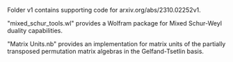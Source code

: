 Folder v1 contains supporting code for arxiv.org/abs/2310.02252v1.

"mixed_schur_tools.wl" provides a Wolfram package for Mixed Schur-Weyl duality capabilities.

"Matrix Units.nb" provides an implementation for matrix units of the partially transposed permutation matrix algebras in the Gelfand-Tsetlin basis.
